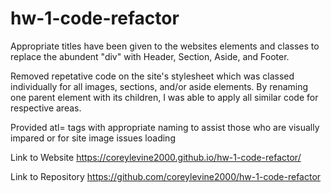 # hw-1-code-refactor

Appropriate titles have been given to the websites elements and classes to replace the abundent "div" with Header, Section, Aside, and Footer.

Removed repetative code on the site's stylesheet which was classed individually for all images, sections, and/or aside elements. By renaming one parent element with its children, I was able to apply all similar code for respective areas. 

Provided atl= tags with appropriate naming to assist those who are visually impared or for site image issues loading

Link to Website https://coreylevine2000.github.io/hw-1-code-refactor/

Link to Repository https://github.com/coreylevine2000/hw-1-code-refactor
